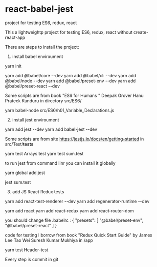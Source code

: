 # react-babel-jest
project for testing ES6, redux, react


This a lightweightp project for testing ES6, redux, react
without create-react-app

There are steps to install the project:

1. install babel enviroument

yarn init

yarn add @babel/core --dev
yarn add @babel/cli --dev
yarn add @babel/node --dev
yarn add @babel/preset-env --dev
yarn add @babel/preset-react --dev

Some scripts are from book "ES6 for Humans " 
Deepak Grover Hanu Prateek Kunduru
in directory src/ES6/

yarn babel-node src/ES6/h01_Variable_Declarations.js

2. install jest enviroument

yarn add jest --dev
yarn add babel-jest --dev

Some scripts are from site
https://jestjs.io/docs/en/getting-started
in src/Test/__tests__

yarn test Arrays.test
yarn test sum.test

to run jest from command linr you can install it globally

yarn global add jest

jest sum.test

3. add JS React Redux tests

yarn add react-test-renderer --dev
yarn add regenerator-runtime --dev

yarn add react
yarn add react-redux
yarn add react-router-dom

you should change file
.babelrc :
{
  "presets": [
    "@babel/preset-env",
	"@babel/preset-react"
  ]
}

code for testing I borrow from book
 "Redux Quick Start Guide" 
by James Lee Tao Wei Suresh Kumar Mukhiya
in /app

yarn test Header-test

Every step is commit in git


